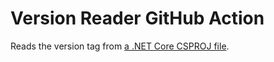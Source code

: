 # Version Reader GitHub Action

Reads the version tag from [ a .NET Core CSPROJ file](https://docs.microsoft.com/en-us/dotnet/core/tools/csproj).
